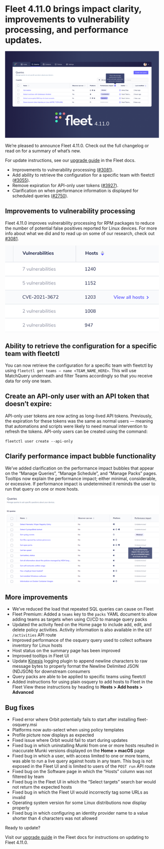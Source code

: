 # Fleet 4.11.0 brings impact clarity, improvements to vulnerability processing, and performance updates.

![Fleet 4.11.0](../website/assets/images/articles/fleet-4.11.0-cover-700x393@2x.png)

We’re pleased to announce Fleet 4.11.0. Check out the full changelog or read on for a summary of what’s new.

For update instructions, see our [upgrade guide](https://fleetdm.com/docs/deploying/upgrading-fleet) in the Fleet docs.

- Improvements to vulnerability processing ([#3081](https://github.com/fleetdm/fleet/issues/3081)).
- Add ability to retrieve the configuration for a specific team with fleetctl ([#3055](https://github.com/fleetdm/fleet/issues/3055)).
- Remove expiration for API-only user tokens ([#3927](https://github.com/fleetdm/fleet/issues/3927)).
- Clarification on when performance information is displayed for scheduled queries ([#2750](https://github.com/fleetdm/fleet/issues/2750)).

## Improvements to vulnerability processing

Fleet 4.11.0 improves vulnerability processing for RPM packages to reduce the number of potential false positives reported for Linux devices. For more info about what we did and to read up on some of our research, check out [#3081](https://github.com/fleetdm/fleet/issues/3081).

![Improvements to vulnerability management](../website/assets/images/articles/fleet-4.11.0-1-400x225@2x.png)

## Ability to retrieve the configuration for a specific team with fleetctl

You can now retrieve the configuration for a specific team with fleetctl by using `fleetctl get teams — name <TEAM_NAME_HERE>`. This will use MatchQuery underneath and filter Teams accordingly so that you receive data for only one team.

## Create an API-only user with an API token that doesn’t expire:

API-only user tokens are now acting as long-lived API tokens. Previously, the expiration for these tokens was the same as normal users — meaning that automations and scripts were likely to need manual intervention to refresh the tokens. API-only users can be created using the command:

`fleetctl user create --api-only`

## Clarify performance impact bubble functionality

We’ve added clarification on the performance impact bubbles that appear on the “Manage Queries”, “Manage Schedule”, and “Manage Packs” pages. Tooltips now explain the performance impact; either minimal, considerable, or excessive. If performance impact is undetermined it reminds the user to run that query on one or more hosts.

![Performance impact tooltips](../website/assets/images/articles/fleet-4.11.0-2-610x348@2x.png)

## More improvements

- We’ve reduced the load that repeated SQL queries can cause on Fleet
- Fleet Premium: Added a `teams` key to the `packs` YAML document to allow adding teams as targets when using CI/CD to manage query packs
- Updated the activity feed on the Home page to include add, edit, and delete policy activities. Activity information is also available in the `GET /activities` API route
- Improved performance of the osquery query used to collect software inventory for Linux hosts
- Host status on the summary page has been improved
- Improved tooltips in Fleet UI
- Update [Kinesis](https://fleetdm.com/docs/using-fleet/osquery-logs#kinesis) logging plugin to append newline characters to raw message bytes to properly format the Newline Delimited JSON (NDJSON) for downstream consumers
- Query packs are able to be applied to specific teams using fleetctl
- Added instructions for using plain osquery to add hosts to Fleet in the Fleet View these instructions by heading to **Hosts > Add hosts > Advanced**

## Bug fixes

- Fixed error where Orbit potentially fails to start after installing fleet-osquery.msi
- Platforms now auto-select when using policy templates
- Profile picture now displays as expected
- Fixed issue where Orbit would fail to start during updates
- Fixed bug in which uninstalling Munki from one or more hosts resulted in inaccurate Munki versions displayed on the **Home > macOS** page
- Fixed bug in which a user, with access limited to one or more teams, was able to run a live query against hosts in any team. This bug is not exposed in the Fleet UI and is limited to users of the `POST run` API route
- Fixed bug on the Software page in which the “Hosts” column was not filtered by team
- Fixed bug in the Fleet UI in which the “Select targets” search bar would not return the expected hosts
- Fixed bug in which the Fleet UI would incorrectly tag some URLs as invalid
- Operating system version for some Linux distributions now display properly
- Fixed bug in which configuring an identity provider name to a value shorter than 4 characters was not allowed

Ready to update?

Visit our [upgrade guide](https://fleetdm.com/docs/deploying/upgrading-fleet) in the Fleet docs for instructions on updating to Fleet 4.11.0.

<meta name="category" value="releases">
<meta name="authorFullName" value="Mike Thomas">
<meta name="authorGitHubUsername" value="mike-j-thomas">
<meta name="publishedOn" value="2022-03-07">
<meta name="articleTitle" value="Fleet 4.11.0 brings impact clarity, improvements to vulnerability processing, and performance updates.">
<meta name="articleImageUrl" value="../website/assets/images/articles/fleet-4.11.0-cover-1600x900@2x.jpg">